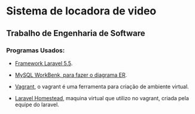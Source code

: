 # Sistema de locadora de video

## Trabalho de Engenharia de Software

### Programas Usados:

- [Framework Laravel 5.5](https://laravel.com/docs/5.5).

- [MySQL WorkBenk, para fazer o diagrama ER](https://www.mysql.com/products/workbench/).

- [Vagrant](https://www.vagrantup.com/), o vagrant é uma ferramenta para criação de ambiente virtual.

- [Laravel Homestead](https://laravel.com/docs/5.5/homestead), maquina virtual que utilizo no vagrant, criada pela equipe do laravel.
